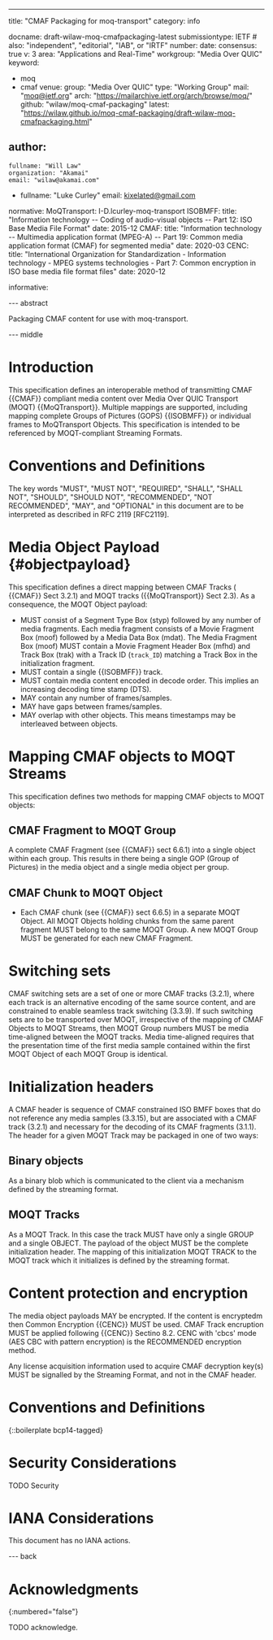 ---
title: "CMAF Packaging for moq-transport"
category: info

docname: draft-wilaw-moq-cmafpackaging-latest
submissiontype: IETF  # also: "independent", "editorial", "IAB", or "IRTF"
number:
date:
consensus: true
v: 3
area: "Applications and Real-Time"
workgroup: "Media Over QUIC"
keyword:
 - moq
 - cmaf
venue:
  group: "Media Over QUIC"
  type: "Working Group"
  mail: "moq@ietf.org"
  arch: "https://mailarchive.ietf.org/arch/browse/moq/"
  github: "wilaw/moq-cmaf-packaging"
  latest: "https://wilaw.github.io/moq-cmaf-packaging/draft-wilaw-moq-cmafpackaging.html"

author:
 -
    fullname: "Will Law"
    organization: "Akamai"
    email: "wilaw@akamai.com"
 -
    fullname: "Luke Curley"
    email: kixelated@gmail.com

normative:
  MoQTransport: I-D.lcurley-moq-transport
  ISOBMFF:
    title: "Information technology -- Coding of audio-visual objects -- Part 12: ISO Base Media File Format"
    date: 2015-12
  CMAF:
    title: "Information technology -- Multimedia application format (MPEG-A) -- Part 19: Common media application format (CMAF) for segmented media"
    date: 2020-03
  CENC:
    title: "International Organization for Standardization - Information technology - MPEG systems technologies - Part 7: Common encryption in ISO base media file format files"
    date: 2020-12

informative:


--- abstract

Packaging CMAF content for use with moq-transport.

--- middle

# Introduction

This specification defines an interoperable method of transmitting CMAF {{CMAF}} compliant media content over Media Over QUIC Transport (MOQT) {{MoQTransport}}. Multiple mappings are supported, including mapping complete Groups of Pictures (GOPS) {{ISOBMFF}} or individual frames to MoQTransport Objects. This specification is intended to be referenced by MOQT-compliant Streaming Formats.

# Conventions and Definitions

The key words "MUST", "MUST NOT", "REQUIRED", "SHALL", "SHALL NOT", "SHOULD", "SHOULD NOT", "RECOMMENDED", "NOT RECOMMENDED", "MAY", and "OPTIONAL" in this document are to be interpreted as described in RFC 2119 [RFC2119].


# Media Object Payload {#objectpayload}
This specification defines a direct mapping between CMAF Tracks ( {{CMAF}} Sect 3.2.1)  and MOQT tracks ({{MoQTransport}} Sect 2.3). As a consequence, the MOQT Object payload:

* MUST consist of a Segment Type Box (styp) followed by any number of media fragments. Each media fragment consists of a Movie Fragment Box (moof) followed by a Media Data Box (mdat). The Media Fragment Box (moof) MUST contain a Movie Fragment Header Box (mfhd) and Track Box (trak) with a Track ID (`track_ID`) matching a Track Box in the initialization fragment.
* MUST contain a single {{ISOBMFF}} track.
* MUST contain media content encoded in decode order. This implies an increasing decoding time stamp (DTS).
* MAY contain any number of frames/samples.
* MAY have gaps between frames/samples.
* MAY overlap with other objects. This means timestamps may be interleaved between objects.

# Mapping CMAF objects to MOQT Streams
This specification defines two methods for mapping CMAF objects to MOQT objects:

## CMAF Fragment to MOQT Group
A complete CMAF Fragment (see {{CMAF}} sect 6.6.1) into a single object within each group. This results in there being a single GOP (Group of Pictures) in the media object and a single media object per group.

## CMAF Chunk to MOQT Object
* Each CMAF chunk (see {{CMAF}} sect 6.6.5) in a separate MOQT Object. All MOQT Objects holding chunks from the same parent fragment MUST belong to the same MOQT Group. A new MOQT Group MUST be generated for each new CMAF Fragment.

# Switching sets

CMAF switching sets are a set of one or more CMAF tracks (3.2.1), where each track is an alternative encoding of the same source content, and are constrained to enable seamless track switching (3.3.9). If such switching sets are to be transported over MOQT, irrespective of the mapping of CMAF Objects to MOQT Streams, then MOQT Group numbers MUST be media time-aligned between the MOQT tracks. Media time-aligned requires that the presentation time of the first media sample contained within the first MOQT Object of each MOQT Group is identical.

# Initialization headers
A CMAF header is sequence of CMAF constrained ISO BMFF boxes that do not reference any media samples (3.3.15), but are associated with a CMAF track (3.2.1) and necessary for the decoding of its CMAF fragments (3.1.1). The header for a given MOQT Track may be packaged in one of two ways:

## Binary objects
As a binary blob which is communicated to the client via a mechanism  defined by the streaming format.

## MOQT Tracks
As a MOQT Track. In this case the track MUST have only a single GROUP and a single OBJECT. The payload of the object MUST be the complete initialization header. The mapping of this initialization MOQT TRACK to the MOQT track which it initializes is defined by the streaming format.

# Content protection and encryption

The media object payloads MAY be encrypted. If the content is encryptedm then Common Encryption {{CENC}} MUST be used. CMAF Track encruption MUST be applied following {{CENC}} Sectino 8.2. CENC with 'cbcs' mode (AES CBC with pattern encryption) is the RECOMMENDED encryption method.

Any license acquisition information used to acquire CMAF decryption key(s) MUST be signalled by the Streaming Format, and not in the CMAF header.


# Conventions and Definitions

{::boilerplate bcp14-tagged}


# Security Considerations

TODO Security


# IANA Considerations

This document has no IANA actions.


--- back

# Acknowledgments
{:numbered="false"}

TODO acknowledge.
